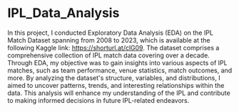 # IPL_Data_Analysis
In this project, I conducted Exploratory Data Analysis (EDA) on the IPL Match Dataset spanning from 2008 to 2023, which is available at the following Kaggle link: https://shorturl.at/clG09. The dataset comprises a comprehensive collection of IPL match data covering over a decade. Through EDA, my objective was to gain insights into various aspects of IPL matches, such as team performance, venue statistics, match outcomes, and more. By analyzing the dataset's structure, variables, and distributions, I aimed to uncover patterns, trends, and interesting relationships within the data. This analysis will enhance my understanding of the IPL and contribute to making informed decisions in future IPL-related endeavors.
